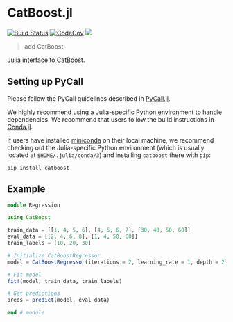 # CatBoost.jl

[![Build Status][build-img]][build-url] [![CodeCov][codecov-img]][codecov-url] [![](https://img.shields.io/badge/docs-stable-blue.svg)](https://beacon-biosignals.github.io/CatBoost.jl/stable)


[build-img]: https://github.com/beacon-biosignals/CatBoost.jl/workflows/CI/badge.svg
[build-url]: https://github.com/beacon-biosignals/CatBoost.jl/actions
[codecov-img]: https://codecov.io/github/beacon-biosignals/CatBoost.jl/badge.svg?branch=main
[codecov-url]: https://codecov.io/github/beacon-biosignals/CatBoost.jl?branch=main


> add CatBoost

Julia interface to [CatBoost](https://catboost.ai/).

## Setting up PyCall

Please follow the PyCall guidelines described in [PyCall.jl](https://github.com/JuliaPy/PyCall.jl).

We highly recommend using a Julia-specific Python environment to handle dependencies. We recommend that users follow the build instructions in [Conda.jl](https://github.com/JuliaPy/Conda.jl).

If users have installed [miniconda](https://docs.conda.io/en/latest/miniconda.html) on their local machine, we recommend checking out the Julia-specific Python environment (which is usually located at `$HOME/.julia/conda/3`) and installing `catboost` there with `pip`:

```
pip install catboost
```

## Example

```julia
module Regression

using CatBoost

train_data = [[1, 4, 5, 6], [4, 5, 6, 7], [30, 40, 50, 60]]
eval_data = [[2, 4, 6, 8], [1, 4, 50, 60]]
train_labels = [10, 20, 30]

# Initialize CatBoostRegressor
model = CatBoostRegressor(iterations = 2, learning_rate = 1, depth = 2)

# Fit model
fit!(model, train_data, train_labels)

# Get predictions
preds = predict(model, eval_data)

end # module
```
